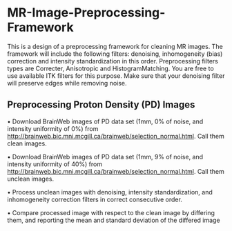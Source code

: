 # MR-Image-Preprocessing-Framework
This is a design of a preprocessing framework for cleaning MR images. The framework will include the following filters: denoising, inhomogeneity (bias) correction and intensity standardization in this order. Preprocessing filters types are Correcter, Anisotropic and HistogramMatching. You are free to use available ITK filters for this purpose. Make sure that your denoising filter will preserve edges while removing noise.

## Preprocessing Proton Density (PD) Images
• Download BrainWeb images of PD data set (1mm, 0% of noise, and intensity uniformity of 0%) from http://brainweb.bic.mni.mcgill.ca/brainweb/selection_normal.html. Call them clean images.



• Download BrainWeb images of PD data set (1mm, 9% of noise, and intensity uniformity of 40%) from http://brainweb.bic.mni.mcgill.ca/brainweb/selection_normal.html. Call them unclean images.



• Process unclean images with denoising, intensity standardization, and inhomogeneity correction filters in correct consecutive order.



• Compare processed image with respect to the clean image by differing them, and reporting the mean and standard deviation of the differed image 

